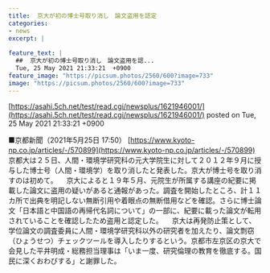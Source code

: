 ```yaml
---
title:  京大が初の博士号取り消し　論文盗用を認定  
categories:
- news
excerpt: |
  
feature_text: |
  ##  京大が初の博士号取り消し　論文盗用を認...
  Tue, 25 May 2021 21:33:21  +0900
feature_image: "https://picsum.photos/2560/600?image=733"
image: "https://picsum.photos/2560/600?image=733"
---
```


[https://asahi.5ch.net/test/read.cgi/newsplus/1621946001/](https://asahi.5ch.net/test/read.cgi/newsplus/1621946001/)
posted on Tue, 25 May 2021 21:33:21  +0900

<!--more-->

■京都新聞（2021年5月25日 17:50） [https://www.kyoto-np.co.jp/articles/-/570899](https://www.kyoto-np.co.jp/articles/-/570899) 　京都大は２５日、人間・環境学研究科の元大学院生に対して２０１２年９月に授与した博士号（人間・環境学）を取り消したと発表した。京大が博士号を取り消すのは初めて。 　京大によると１９年５月、元院生が所属する講座の紀要に掲載した論文に盗用の疑いがあると通報があった。調査を開始したところ、計１１カ所で出典を明記しない無断引用や着眼点の無断借用などを確認。さらに博士論文「日本語と中国語の再帰代名詞について」の一部に、紀要に載った論文が転用されていることを確認したため盗用と認定した。 　京大は再発防止策として、学位論文の調査委員に人間・環境学研究科以外の研究者を加えたり、論文剽窃（ひょうせつ）チェックツールを導入したりするという。京都市左京区の京大で会見した平井明成・総務担当理事は「いま一度、研究倫理の教育を徹底する。国民に深くおわびする」と謝罪した。
